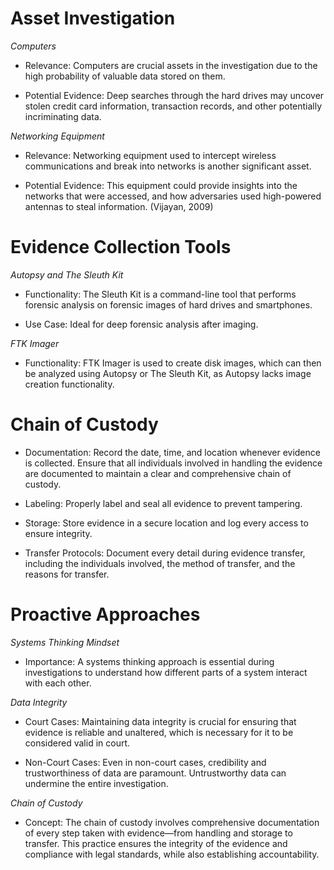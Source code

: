 # Asset Investigation

*Computers*

- Relevance: Computers are crucial assets in the investigation due to the high probability of valuable data stored on them.

- Potential Evidence: Deep searches through the hard drives may uncover stolen credit card information, transaction records, and other potentially incriminating data.

*Networking Equipment*

- Relevance: Networking equipment used to intercept wireless communications and break into networks is another significant asset.

- Potential Evidence: This equipment could provide insights into the networks that were accessed, and how adversaries used high-powered antennas to steal information. (Vijayan, 2009)

# Evidence Collection Tools

*Autopsy and The Sleuth Kit*

- Functionality: The Sleuth Kit is a command-line tool that performs forensic analysis on forensic images of hard drives and smartphones.

- Use Case: Ideal for deep forensic analysis after imaging.

*FTK Imager*

- Functionality: FTK Imager is used to create disk images, which can then be analyzed using Autopsy or The Sleuth Kit, as Autopsy lacks image creation functionality.

# Chain of Custody

- Documentation: Record the date, time, and location whenever evidence is collected. Ensure that all individuals involved in handling the evidence are documented to maintain a clear and comprehensive chain of custody.

- Labeling: Properly label and seal all evidence to prevent tampering.

- Storage: Store evidence in a secure location and log every access to ensure integrity.

- Transfer Protocols: Document every detail during evidence transfer, including the individuals involved, the method of transfer, and the reasons for transfer.

# Proactive Approaches

*Systems Thinking Mindset*

- Importance: A systems thinking approach is essential during investigations to understand how different parts of a system interact with each other.

*Data Integrity*

- Court Cases: Maintaining data integrity is crucial for ensuring that evidence is reliable and unaltered, which is necessary for it to be considered valid in court.

- Non-Court Cases: Even in non-court cases, credibility and trustworthiness of data are paramount. Untrustworthy data can undermine the entire investigation.

*Chain of Custody*

- Concept: The chain of custody involves comprehensive documentation of every step taken with evidence—from handling and storage to transfer. This practice ensures the integrity of the evidence and compliance with legal standards, while also establishing accountability.
